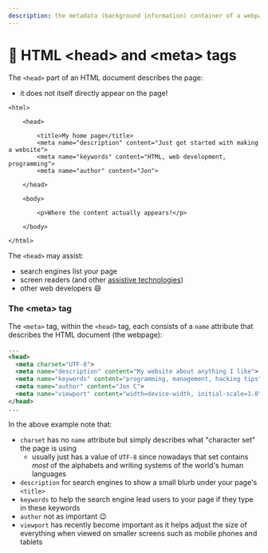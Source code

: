 ```yaml
---
description: the metadata (background information) container of a webpage
---
```


# 👤 HTML \<head> and \<meta> tags

The `<head>` part of an HTML document describes the page:&#x20;

* it does not itself directly appear on the page!

```markup
<html>

    <head>
        
        <title>My home page</title>
        <meta name="description" content="Just got started with making a website">
        <meta name="keywords" content="HTML, web development, programming">
        <meta name="author" content="Jon">
    
    </head>
    
    <body>
    
        <p>Where the content actually appears!</p>
    
    </body>
    
</html>
```

The `<head>` may assist:

* search engines list your page
* screen readers (and other [assistive technologies](../accessibility.md))
* other web developers :smile:

### The \<meta> tag

The `<meta>` tag, within the `<head>` tag, each consists of a `name` attribute that describes the HTML document (the webpage):

```xml
...
<head>
  <meta charset="UTF-8">
  <meta name="description" content="My website about anything I like">
  <meta name="keywords" content="programming, management, hacking tips">
  <meta name="author" content="Jon C">
  <meta name="viewport" content="width=device-width, initial-scale=1.0">
</head>
...
```

In the above example note that:

* `charset` has no `name` attribute but simply describes what "character set" the page is using
  * usually just has a value of `UTF-8` since nowadays that set contains _most_ of the alphabets and writing systems of the world's human languages
* `description` for search engines to show a small blurb under your page's `<title>`
* `keywords` to help the search engine lead users to your page if they type in these keywords
* `author` not as important 😉
* `viewport` has recently become important as it helps adjust the size of everything when viewed on smaller screens such as mobile phones and tablets
